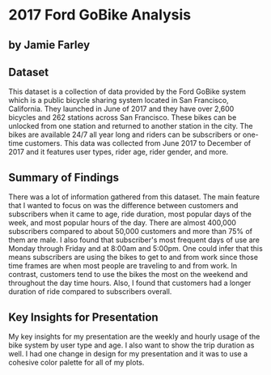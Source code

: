 # 2017 Ford GoBike Analysis
## by Jamie Farley


## Dataset

This dataset is a collection of data provided by the Ford GoBike system which is a public bicycle sharing system located in San Francisco, California. They launched in June of 2017 and they have over 2,600 bicycles and 262 stations across San Francisco. These bikes can be unlocked from one station and returned to another station in the city. The bikes are available 24/7 all year long and riders can be subscribers or one-time customers. This data was collected from June 2017 to December of 2017 and it features user types, rider age, rider gender, and more.


## Summary of Findings

There was a lot of information gathered from this dataset. The main feature that I wanted to focus on was the difference between customers and subscribers when it came to age, ride duration, most popular days of the week, and most popular hours of the day. There are almost 400,000 subscribers compared to about 50,000 customers and more than 75% of them are male. I also found that subscriber's most frequent days of use are Monday through Friday and at 8:00am and 5:00pm. One could infer that this means subscribers are using the bikes to get to and from work since those time frames are when most people are traveling to and from work. In contrast, customers tend to use the bikes the most on the weekend and throughout the day time hours. Also, I found that customers had a longer duration of ride compared to subscribers overall. 


## Key Insights for Presentation

My key insights for my presentation are the weekly and hourly usage of the bike system by user type and age. I also want to show the trip duration as well. I had one change in design for my presentation and it was to use a cohesive color palette for all of my plots.